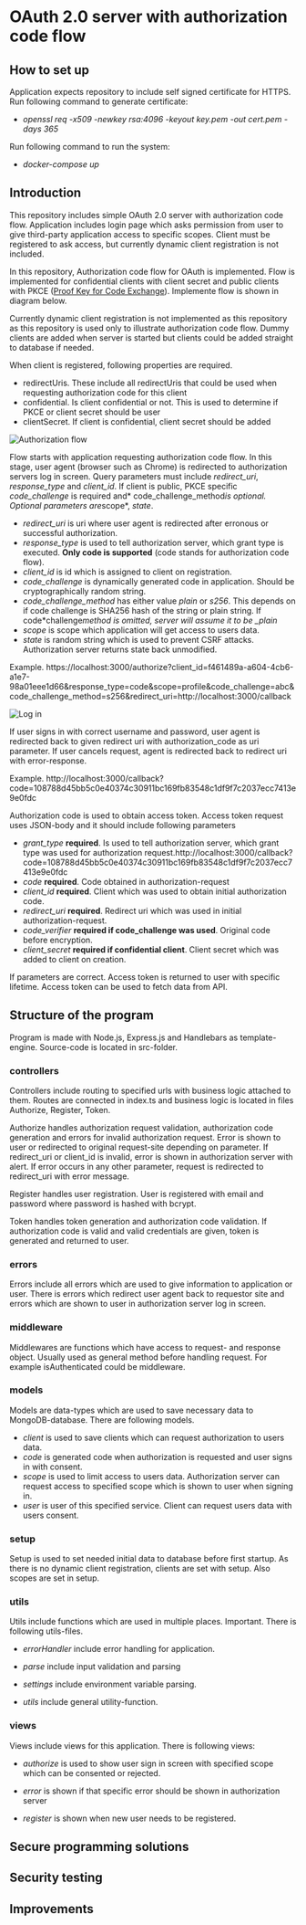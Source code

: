 # OAuth 2.0 server with authorization code flow

## How to set up
Application expects repository to include self signed certificate for HTTPS. Run following command to generate certificate:

- *openssl req -x509 -newkey rsa:4096 -keyout key.pem -out cert.pem -days 365*

Run following command to run the system:

- *docker-compose up*

## Introduction

This repository includes simple OAuth 2.0 server with authorization code flow. Application includes login page which asks permission from user to give third-party application access to specific scopes. Client must be registered to ask access, but currently dynamic client registration is not included.

In this repository, Authorization code flow for OAuth is implemented. Flow is implemented for confidential clients with client secret and public clients with PKCE ([Proof Key for Code Exchange](https://oauth.net/2/pkce/)). Implemente flow is shown in diagram below.

Currently dynamic client registration is not implemented as this repository as this repository is used only to illustrate authorization code flow. Dummy clients are added when server is started but clients could be added straight to database if needed.

When client is registered, following properties are required.

- redirectUris. These include all redirectUris that could be used when requesting authorization code for this client
- confidential. Is client confidential or not. This is used to determine if PKCE or client secret should be user
- clientSecret. If client is confidential, client secret should be added

![Authorization flow](authorization_flow.png)

Flow starts with application requesting authorization code flow. In this stage, user agent (browser such as Chrome) is redirected to authorization servers log in screen. Query parameters must include *redirect_uri*, *response_type* and _client_id_. If client is public, PKCE specific *code_challenge* is required and* code_challenge_method*is optional. Optional parameters are*scope*, *state*.

- _redirect_uri_ is uri where user agent is redirected after erronous or successful authorization.
- _response_type_ is used to tell authorization server, which grant type is executed. **Only code is supported** (code stands for authorization code flow).
- _client_id_ is id which is assigned to client on registration.
- _code_challenge_ is dynamically generated code in application. Should be cryptographically random string.
- _code_challenge_method_ has either value _plain_ or _s256_. This depends on if code challenge is SHA256 hash of the string or plain string. If code\*challenge*method is omitted, server will assume it to be \_plain*
- *scope* is scope which application will get access to users data.
- *state* is random string which is used to prevent CSRF attacks. Authorization server returns state back unmodified.

Example. https://localhost:3000/authorize?client_id=f461489a-a604-4cb6-a1e7-98a01eee1d66&response_type=code&scope=profile&code_challenge=abc&code_challenge_method=s256&redirect_uri=http://localhost:3000/callback

![Log in](log_in.png)

If user signs in with correct username and password, user agent is redirected back to given redirect uri with authorization_code as uri parameter. If user cancels request, agent is redirected back to redirect uri with error-response.

Example. http://localhost:3000/callback?code=108788d45bb5c0e40374c30911bc169fb83548c1df9f7c2037ecc7413e9e0fdc

Authorization code is used to obtain access token. Access token request uses JSON-body and it should include following parameters

- *grant_type* **required**. Is used to tell authorization server, which grant type was used for authorization request.http://localhost:3000/callback?code=108788d45bb5c0e40374c30911bc169fb83548c1df9f7c2037ecc7413e9e0fdc
- *code* **required**. Code obtained in authorization-request
- *client_id* **required**. Client which was used to obtain initial authorization code.
- *redirect_uri* **required**. Redirect uri which was used in initial authorization-request.
- *code_verifier* **required if code_challenge was used**. Original code before encryption.
- *client_secret* **required if confidential client**. Client secret which was added to client on creation.

If parameters are correct. Access token is returned to user with specific lifetime. Access token can be used to fetch data from API.

## Structure of the program

Program is made with Node.js, Express.js and Handlebars as template-engine. Source-code is located in src-folder.

### controllers

Controllers include routing to specified urls with business logic attached to them. Routes are connected in index.ts and business logic is located in files Authorize, Register, Token.

Authorize handles authorization request validation, authorization code generation and errors for invalid authorization request. Error is shown to user or redirected to original request-site depending on parameter. If redirect_uri or client_id is invalid, error is shown in authorization server with alert. If error occurs in any other parameter, request is redirected to redirect_uri with error message.

Register handles user registration. User is registered with email and password where password is hashed with bcrypt.

Token handles token generation and authorization code validation. If authorization code is valid and valid credentials are given, token is generated and returned to user.

### errors

Errors include all errors which are used to give information to application or user. There is errors which redirect user agent back to requestor site and errors which are shown to user in authorization server log in screen.

### middleware

Middlewares are functions which have access to request- and response object. Usually used as general method before handling request. For example isAuthenticated could be middleware.
### models

Models are data-types which are used to save necessary data to MongoDB-database. There are following models.

- *client* is used to save clients which can request authorization to users data.
- *code* is generated code when authorization is requested and user signs in with consent.
- *scope* is used to limit access to users data. Authorization server can request access to specified scope which is shown to user when signing in.
- *user* is user of this specified service. Client can request users data with users consent.

### setup

Setup is used to set needed initial data to database before first startup. As there is no dynamic client registration, clients are set with setup. Also scopes are set in setup.

### utils

Utils include functions which are used in multiple places. Important. There is following utils-files.

- *errorHandler* include error handling for application.

- *parse* include input validation and parsing

- *settings* include environment variable parsing.

- *utils* include general utility-function.

### views

Views include views for this application. There is following views:

- *authorize* is used to show user sign in screen with specified scope which can be consented or rejected.

- *error* is shown if that specific error should be shown in authorization server

- *register* is shown when new user needs to be registered.

## Secure programming solutions


## Security testing


## Improvements
